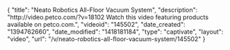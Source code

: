{
    "title": "Neato Robotics All-Floor Vacuum System",
    "description": "http:\/\/video.petco.com\/?v=18102 Watch this video featuring products available on petco.com.",
    "videoid": "145502",
    "date_created": "1394762660",
    "date_modified": "1418181184",
    "type": "captivate",
    "layout": "video",
    "url": "\/v\/neato-robotics-all-floor-vacuum-system\/145502"
}